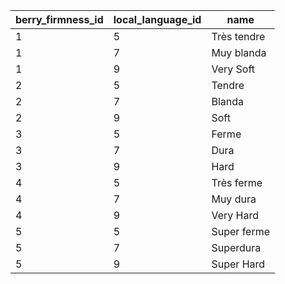 | berry_firmness_id | local_language_id |    name     |
|-------------------|-------------------|-------------|
| 1                 | 5                 | Très tendre |
| 1                 | 7                 | Muy blanda  |
| 1                 | 9                 | Very Soft   |
| 2                 | 5                 | Tendre      |
| 2                 | 7                 | Blanda      |
| 2                 | 9                 | Soft        |
| 3                 | 5                 | Ferme       |
| 3                 | 7                 | Dura        |
| 3                 | 9                 | Hard        |
| 4                 | 5                 | Très ferme  |
| 4                 | 7                 | Muy dura    |
| 4                 | 9                 | Very Hard   |
| 5                 | 5                 | Super ferme |
| 5                 | 7                 | Superdura   |
| 5                 | 9                 | Super Hard  |

